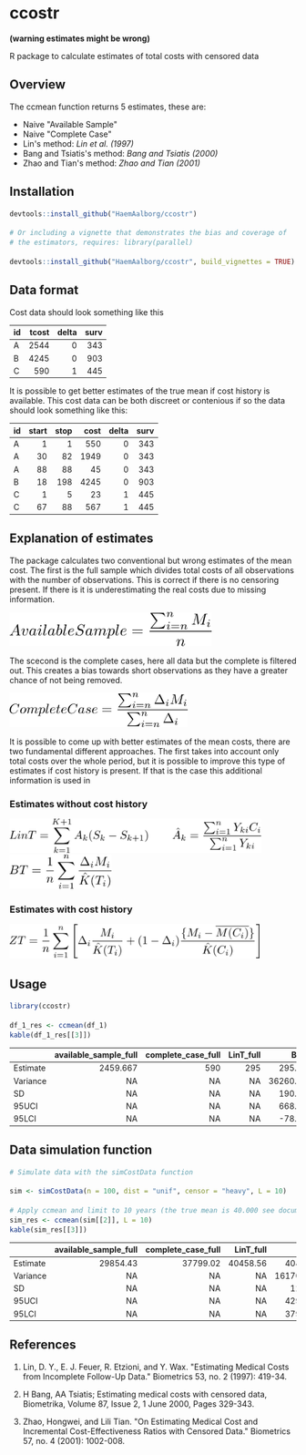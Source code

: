 
<!-- README.md is generated from README.Rmd. Please edit that file -->
ccostr
======

**(warning estimates might be wrong)**

R package to calculate estimates of total costs with censored data

Overview
--------

The ccmean function returns 5 estimates, these are:

-   Naive "Available Sample"
-   Naive "Complete Case"
-   Lin's method: *Lin et al. (1997)*
-   Bang and Tsiatis's method: *Bang and Tsiatis (2000)*
-   Zhao and Tian's method: *Zhao and Tian (2001)*

Installation
------------

``` r
devtools::install_github("HaemAalborg/ccostr")

# Or including a vignette that demonstrates the bias and coverage of 
# the estimators, requires: library(parallel)

devtools::install_github("HaemAalborg/ccostr", build_vignettes = TRUE)
```

Data format
-----------

Cost data should look something like this

| id  |  tcost|  delta|  surv|
|:----|------:|------:|-----:|
| A   |   2544|      0|   343|
| B   |   4245|      0|   903|
| C   |    590|      1|   445|

It is possible to get better estimates of the true mean if cost history is available. This cost data can be both discreet or contenious if so the data should look something like this:

| id  |  start|  stop|  cost|  delta|  surv|
|:----|------:|-----:|-----:|------:|-----:|
| A   |      1|     1|   550|      0|   343|
| A   |     30|    82|  1949|      0|   343|
| A   |     88|    88|    45|      0|   343|
| B   |     18|   198|  4245|      0|   903|
| C   |      1|     5|    23|      1|   445|
| C   |     67|    88|   567|      1|   445|

Explanation of estimates
------------------------

The package calculates two conventional but wrong estimates of the mean cost. The first is the full sample which divides total costs of all observations with the number of observations. This is correct if there is no censoring present. If there is it is underestimating the real costs due to missing information.

<img src="img/AS.png" height="60"/>

The scecond is the complete cases, here all data but the complete is filtered out. This creates a bias towards short observations as they have a greater chance of not being removed.

<img src="img/CC.png" height="60"/>

It is possible to come up with better estimates of the mean costs, there are two fundamental different approaches. The first takes into account only total costs over the whole period, but it is possible to improve this type of estimates if cost history is present. If that is the case this additional information is used in

### Estimates without cost history

<img src="img/LinT.png" height="60"/> <img src="img/BT.png" height="60"/>

### Estimates with cost history

<img src="img/ZT.png" height="60"/>

Usage
-----

``` r
library(ccostr)

df_1_res <- ccmean(df_1)
kable(df_1_res[[3]])
```

|          |  available\_sample\_full|  complete\_case\_full|  LinT\_full|    BT\_full|     ZT\_full|
|----------|------------------------:|---------------------:|-----------:|-----------:|------------:|
| Estimate |                 2459.667|                   590|         295|    295.0000|     337.1667|
| Variance |                       NA|                    NA|          NA|  36260.4167|  550262.9722|
| SD       |                       NA|                    NA|          NA|    190.4217|     741.7971|
| 95UCI    |                       NA|                    NA|          NA|    668.2265|    1791.0890|
| 95LCI    |                       NA|                    NA|          NA|    -78.2265|   -1116.7557|

Data simulation function
------------------------

``` r
# Simulate data with the simCostData function

sim <- simCostData(n = 100, dist = "unif", censor = "heavy", L = 10)

# Apply ccmean and limit to 10 years (the true mean is 40.000 see documentation)
sim_res <- ccmean(sim[[2]], L = 10)
kable(sim_res[[3]])
```

|          |  available\_sample\_full|  complete\_case\_full|  LinT\_full|     BT\_full|     ZT\_full|
|----------|------------------------:|---------------------:|-----------:|------------:|------------:|
| Estimate |                 29854.43|              37799.02|    40458.56|    40458.562|    39839.002|
| Variance |                       NA|                    NA|          NA|  1617087.580|  1526320.811|
| SD       |                       NA|                    NA|          NA|     1271.648|     1235.444|
| 95UCI    |                       NA|                    NA|          NA|    42950.992|    42260.471|
| 95LCI    |                       NA|                    NA|          NA|    37966.133|    37417.532|

References
----------

1.  Lin, D. Y., E. J. Feuer, R. Etzioni, and Y. Wax. "Estimating Medical Costs from Incomplete Follow-Up Data." Biometrics 53, no. 2 (1997): 419-34.

2.  H Bang, AA Tsiatis; Estimating medical costs with censored data, Biometrika, Volume 87, Issue 2, 1 June 2000, Pages 329-343.

3.  Zhao, Hongwei, and Lili Tian. "On Estimating Medical Cost and Incremental Cost-Effectiveness Ratios with Censored Data." Biometrics 57, no. 4 (2001): 1002-008.
